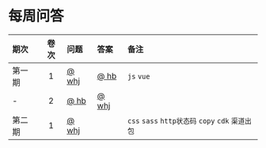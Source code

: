 # 每周问答


| 期次 | 卷次 | 问题 | 答案 | 备注 |
|:-|:-:|:-|:-|:-|
| 第一期 | 1 | [@ whj](paper/whj/20200524.md)  | [@ hb](answer/hb/20200524.md) | `js` `vue` |
| - | 2 | [@ hb](paper/hb/20200524.md) | [@ whj](./answer/whj/20200524.md) | 
| 第二期 | 1 | [@ whj](paper/whj/20200531.md) |  |   `css` `sass` `http状态码` `copy` `cdk` `渠道出包` |